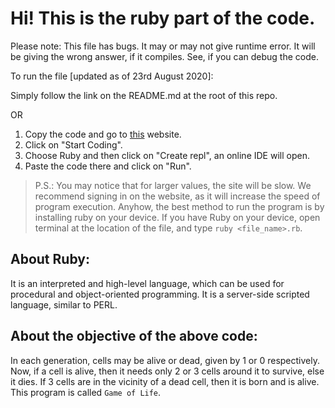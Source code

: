 # Hi! This is the ruby part of the code.

Please note: This file has bugs. It may or may not give runtime error. It will be giving the wrong answer, if it compiles. See, if you can debug the code.

To run the file [updated as of 23rd August 2020]:

Simply follow the link on the README.md at the root of this repo.

OR



1. Copy the code and go to [this](https://repl.it) website.
2. Click on "Start Coding".
3. Choose Ruby and then click on "Create repl", an online IDE will open.
4. Paste the code there and click on "Run".


>P.S.: You may notice that for larger values, the site will be slow. We recommend signing in on the website, as it will increase the speed of program execution. Anyhow, the best method to run the program is by installing ruby on your device. If you have Ruby on your device, open terminal at the location of the file, and type `ruby <file_name>.rb`.


## About Ruby:

It is an interpreted and high-level language, which can be used for procedural and object-oriented programming. It is a server-side scripted language, similar to PERL.

## About the objective of the above code:

In each generation, cells may be alive or dead, given by 1 or 0 respectively. Now, if a cell is alive, then it needs only 2 or 3 cells around it to survive, else it dies. If 3 cells are in the vicinity of a dead cell, then it is born and is alive. This program is called `Game of Life`.
